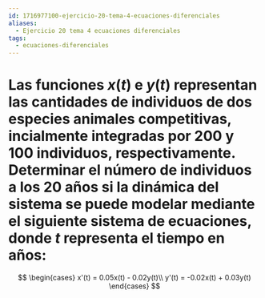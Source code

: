 ```yaml
---
id: 1716977100-ejercicio-20-tema-4-ecuaciones-diferenciales
aliases:
  - Ejercicio 20 tema 4 ecuaciones diferenciales
tags:
  - ecuaciones-diferenciales
---
```


# Las funciones $x(t)$ e $y(t)$ representan las cantidades de individuos de dos especies animales competitivas, incialmente integradas por 200 y 100 individuos, respectivamente. Determinar el número de individuos a los 20 años si la dinámica del sistema se puede modelar mediante el siguiente sistema de ecuaciones, donde $t$ representa el tiempo en años:

$$
\begin{cases}
    x'(t) = 0.05x(t) - 0.02y(t)\\
    y'(t) = -0.02x(t) + 0.03y(t)
\end{cases}
$$

